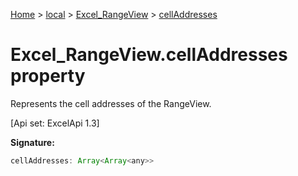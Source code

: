 [Home](./index) &gt; [local](local.md) &gt; [Excel\_RangeView](local.excel_rangeview.md) &gt; [cellAddresses](local.excel_rangeview.celladdresses.md)

# Excel\_RangeView.cellAddresses property

Represents the cell addresses of the RangeView. 

 \[Api set: ExcelApi 1.3\]

**Signature:**
```javascript
cellAddresses: Array<Array<any>>
```
